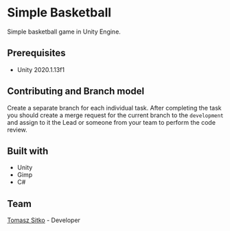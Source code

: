 # Simple Basketball

Simple basketball game in Unity Engine.

## Prerequisites

* Unity 2020.1.13f1

## Contributing and Branch model

Create a separate branch for each individual task. After completing the task you should create a merge request for the current branch to the `development` and assign to it the Lead or someone from your team to perform the code review.

## Built with

* Unity
* Gimp
* C#

## Team

[Tomasz Sitko](mailto:contact@tomaszsitko.pl) - Developer